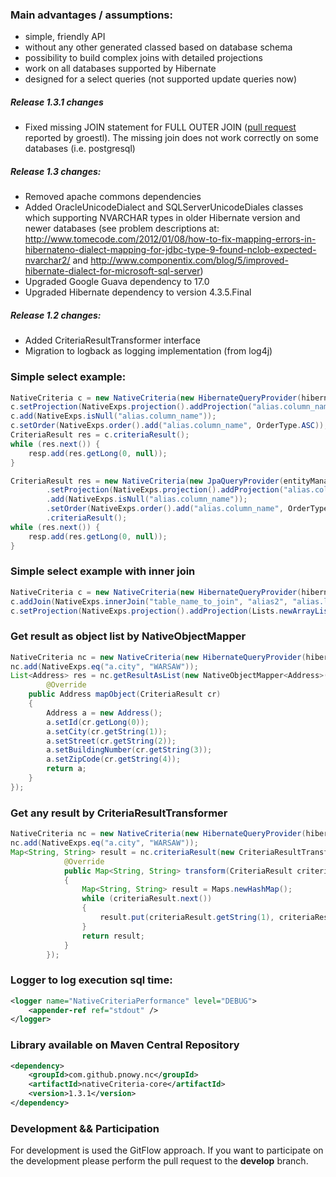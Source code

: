 ### Main advantages / assumptions:
 * simple, friendly API
 * without any other generated classed based on database schema
 * possibility to build complex joins with detailed projections
 * work on all databases supported by Hibernate
 * designed for a select queries (not supported update queries now)

##### Release 1.3.1 changes
 * Fixed missing JOIN statement for FULL OUTER JOIN ([pull request](https://github.com/pnowy/NativeCriteria/pull/1) reported by groestl).
   The missing join does not work correctly on some databases (i.e. postgresql)

##### Release 1.3 changes:
 * Removed apache commons dependencies
 * Added OracleUnicodeDialect and SQLServerUnicodeDiales classes which supporting NVARCHAR types in older Hibernate version and newer databases
 	(see problem descriptions at: http://www.tomecode.com/2012/01/08/how-to-fix-mapping-errors-in-hibernateno-dialect-mapping-for-jdbc-type-9-found-nclob-expected-nvarchar2/
 	 and http://www.componentix.com/blog/5/improved-hibernate-dialect-for-microsoft-sql-server)
 * Upgraded Google Guava dependency to 17.0
 * Upgraded Hibernate dependency to version 4.3.5.Final

##### Release 1.2 changes:
 * Added CriteriaResultTransformer interface
 * Migration to logback as logging implementation (from log4j)

### Simple select example:

```java
NativeCriteria c = new NativeCriteria(new HibernateQueryProvider(hibernateSession), "table_name", "alias");
c.setProjection(NativeExps.projection().addProjection("alias.column_name"));  
c.add(NativeExps.isNull("alias.column_name"));
c.setOrder(NativeExps.order().add("alias.column_name", OrderType.ASC));
CriteriaResult res = c.criteriaResult();
while (res.next()) {
	resp.add(res.getLong(0, null));
}

CriteriaResult res = new NativeCriteria(new JpaQueryProvider(entityManager), "table_name", "alias")
		.setProjection(NativeExps.projection().addProjection("alias.column_name"));  
		.add(NativeExps.isNull("alias.column_name"));
		.setOrder(NativeExps.order().add("alias.column_name", OrderType.ASC))
		.criteriaResult();
while (res.next()) {
	resp.add(res.getLong(0, null));
}
```
### Simple select example with inner join

```java
NativeCriteria c = new NativeCriteria(new HibernateQueryProvider(hibernateSession), "table_name", "alias");
c.addJoin(NativeExps.innerJoin("table_name_to_join", "alias2", "alias.left_column", "alias2.right_column"));
c.setProjection(NativeExps.projection().addProjection(Lists.newArrayList("alias.table_column","alias2.table_column")));
```

### Get result as object list by NativeObjectMapper

```java
NativeCriteria nc = new NativeCriteria(new HibernateQueryProvider(hibernateSession), "ADDRESS", "a");
nc.add(NativeExps.eq("a.city", "WARSAW"));
List<Address> res = nc.getResultAsList(new NativeObjectMapper<Address>() {
        @Override
	public Address mapObject(CriteriaResult cr)
	{
		Address a = new Address();
		a.setId(cr.getLong(0));
		a.setCity(cr.getString(1));
		a.setStreet(cr.getString(2));
		a.setBuildingNumber(cr.getString(3));
		a.setZipCode(cr.getString(4));
		return a;
	}
});

```

### Get any result by CriteriaResultTransformer

```java
NativeCriteria nc = new NativeCriteria(new HibernateQueryProvider(hibernateSession), "ADDRESS", "a");
nc.add(NativeExps.eq("a.city", "WARSAW"));
Map<String, String> result = nc.criteriaResult(new CriteriaResultTransformer<Map<String, String>>() {
			@Override
			public Map<String, String> transform(CriteriaResult criteriaResult)
			{
				Map<String, String> result = Maps.newHashMap();
				while (criteriaResult.next())
				{
					result.put(criteriaResult.getString(1), criteriaResult.getString(4));
				}
				return result;
			}
		});

```

### Logger to log execution sql time:
```xml
<logger name="NativeCriteriaPerformance" level="DEBUG">
	<appender-ref ref="stdout" />
</logger>
```

### Library available on Maven Central Repository
```xml
<dependency>
	<groupId>com.github.pnowy.nc</groupId>
	<artifactId>nativeCriteria-core</artifactId>
	<version>1.3.1</version>
</dependency>
```

### Development && Participation

For development is used the GitFlow approach. If you want to participate on the development please perform the pull request to the **develop** branch.